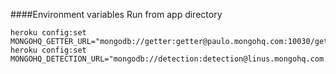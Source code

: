 ####Environment variables
Run from app directory
````
heroku config:set MONGOHQ_GETTER_URL="mongodb://getter:getter@paulo.mongohq.com:10030/getter"
heroku config:set MONGOHQ_DETECTION_URL="mongodb://detection:detection@linus.mongohq.com:10016/detection"
````

